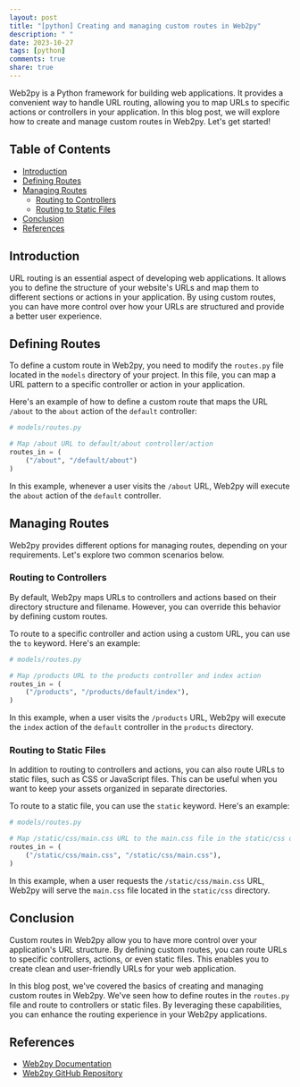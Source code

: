 ```yaml
---
layout: post
title: "[python] Creating and managing custom routes in Web2py"
description: " "
date: 2023-10-27
tags: [python]
comments: true
share: true
---
```


Web2py is a Python framework for building web applications. It provides a convenient way to handle URL routing, allowing you to map URLs to specific actions or controllers in your application. In this blog post, we will explore how to create and manage custom routes in Web2py. Let's get started!

## Table of Contents
- [Introduction](#introduction)
- [Defining Routes](#defining-routes)
- [Managing Routes](#managing-routes)
    - [Routing to Controllers](#routing-to-controllers)
    - [Routing to Static Files](#routing-to-static-files)
- [Conclusion](#conclusion)
- [References](#references)

## Introduction
URL routing is an essential aspect of developing web applications. It allows you to define the structure of your website's URLs and map them to different sections or actions in your application. By using custom routes, you can have more control over how your URLs are structured and provide a better user experience.

## Defining Routes
To define a custom route in Web2py, you need to modify the `routes.py` file located in the `models` directory of your project. In this file, you can map a URL pattern to a specific controller or action in your application.

Here's an example of how to define a custom route that maps the URL `/about` to the `about` action of the `default` controller:

```python
# models/routes.py

# Map /about URL to default/about controller/action
routes_in = (
    ("/about", "/default/about")
)
```

In this example, whenever a user visits the `/about` URL, Web2py will execute the `about` action of the `default` controller.

## Managing Routes
Web2py provides different options for managing routes, depending on your requirements. Let's explore two common scenarios below.

### Routing to Controllers
By default, Web2py maps URLs to controllers and actions based on their directory structure and filename. However, you can override this behavior by defining custom routes.

To route to a specific controller and action using a custom URL, you can use the `to` keyword. Here's an example:

```python
# models/routes.py

# Map /products URL to the products controller and index action
routes_in = (
    ("/products", "/products/default/index"),
)
```

In this example, when a user visits the `/products` URL, Web2py will execute the `index` action of the `default` controller in the `products` directory.

### Routing to Static Files
In addition to routing to controllers and actions, you can also route URLs to static files, such as CSS or JavaScript files. This can be useful when you want to keep your assets organized in separate directories.

To route to a static file, you can use the `static` keyword. Here's an example:

```python
# models/routes.py

# Map /static/css/main.css URL to the main.css file in the static/css directory
routes_in = (
    ("/static/css/main.css", "/static/css/main.css"),
)
```

In this example, when a user requests the `/static/css/main.css` URL, Web2py will serve the `main.css` file located in the `static/css` directory.

## Conclusion
Custom routes in Web2py allow you to have more control over your application's URL structure. By defining custom routes, you can route URLs to specific controllers, actions, or even static files. This enables you to create clean and user-friendly URLs for your web application.

In this blog post, we've covered the basics of creating and managing custom routes in Web2py. We've seen how to define routes in the `routes.py` file and route to controllers or static files. By leveraging these capabilities, you can enhance the routing experience in your Web2py applications.

## References
- [Web2py Documentation](https://www.web2py.com)
- [Web2py GitHub Repository](https://github.com/web2py/web2py)